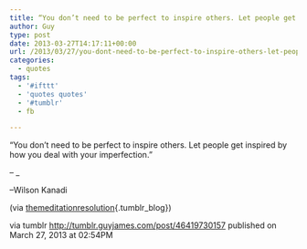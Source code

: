 ```yaml
---
title: “You don’t need to be perfect to inspire others. Let people get inspired by how you deal with your…”
author: Guy
type: post
date: 2013-03-27T14:17:11+00:00
url: /2013/03/27/you-dont-need-to-be-perfect-to-inspire-others-let-people-get-inspired-by-how-you-deal-with-your-3/
categories:
  - quotes
tags:
  - '#ifttt'
  - 'quotes quotes'
  - '#tumblr'
  - fb

---
```

“You don’t need to be perfect to inspire others. Let people get inspired by how you deal with your imperfection.”

&#8211; _</p> 

&#8211;<span>Wilson Kanadi</span>

(via [themeditationresolution][1]{.tumblr_blog})

</em>

via tumblr http://tumblr.guyjames.com/post/46419730157 published on March 27, 2013 at 02:54PM

 [1]: http://web.archive.org/web/20161014083253/http://themeditationresolution.tumblr.com:80/